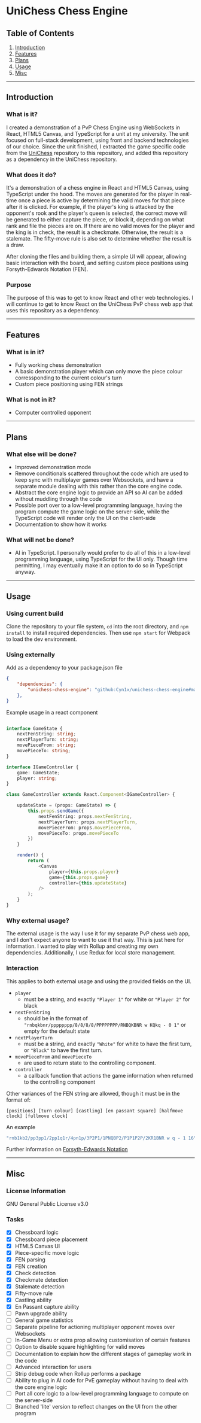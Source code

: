 <!-- Headings -->
# UniChess Chess Engine

## Table of Contents
1. [Introduction](#Introduction)
2. [Features](#Features)
3. [Plans](#Plans)
4. [Usage](#Usage)
5. [Misc](#Misc)
___

## Introduction

### What is it?
I created a demonstration of a PvP Chess Engine using WebSockets in React, HTML5 Canvas, and TypeScript for a unit at my university. The unit focused on full-stack development, using front and backend technologies of our choice. Since the unit finished, I extracted the game specific code from the [UniChess](https://github.com/Cyn1x/unichess) repository to this repository, and added this repository as a dependency in the UniChess repository.

### What does it do?
It's a demonstration of a chess engine in React and HTML5 Canvas, using TypeScript under the hood. The moves are generated for the player in real-time once a piece is active by determining the valid moves for that piece after it is clicked. For example, if the player's king is attacked by the opponent's rook and the player's queen is selected, the correct move will be generated to either capture the piece, or block it, depending on what rank and file the pieces are on. If there are no valid moves for the player and the king is in check, the result is a checkmate. Otherwise, the result is a stalemate. The fifty-move rule is also set to determine whether the result is a draw.

After cloning the files and building them, a simple UI will appear, allowing basic interaction with the board, and setting custom piece positions using Forsyth-Edwards Notation (FEN).

### Purpose
The purpose of this was to get to know React and other web technologies. I will continue to get to know React on the UniChess PvP chess web app that uses this repository as a dependency.
___

## Features

### What is in it?
- Fully working chess demonstration
- A basic demonstration player which can only move the piece colour corressponding to the current colour's turn
- Custom piece positioning using FEN strings

### What is not in it?
- Computer controlled opponent

___

## Plans

### What else will be done?
- Improved demonstration mode
- Remove conditionals scattered throughout the code which are used to keep sync with multiplayer games over Websockets, and have a separate module dealing with this rather than the core engine code.
- Abstract the core engine logic to provide an API so AI can be added without muddling through the code
- Possible port over to a low-level programming language, having the program compute the game logic on the server-side, while the TypeScript code will render only the UI on the client-side
- Documentation to show how it works

### What will not be done?
- AI in TypeScript. I personally would prefer to do all of this in a low-level programming language, using TypeScript for the UI only. Though time permitting, I may eventually make it an option to do so in TypeScript anyway.

___

## Usage

### Using current build
Clone the repository to your file system, `cd` into the root directory, and `npm install` to install required dependencies. Then use `npm start` for Webpack to load the dev environment.

### Using externally
Add as a dependency to your package.json file
```json
{
    "dependencies": {
        "unichess-chess-engine": "github:Cyn1x/unichess-chess-engine#master"
    },
}
```

Example usage in a react component
```typescript

interface GameState {
    nextFenString: string;
    nextPlayerTurn: string;
    movePieceFrom: string;
    movePieceTo: string;
}

interface IGameController {
    game: GameState;
    player: string;
}

class GameController extends React.Component<IGameController> {

    updateState = (props: GameState) => {
        this.props.sendGame({
            nextFenString: props.nextFenString,
            nextPlayerTurn: props.nextPlayerTurn,
            movePieceFrom: props.movePieceFrom,
            movePieceTo: props.movePieceTo
        })
    }

    render() {
        return (
            <Canvas
                player={this.props.player}
                game={this.props.game}
                controller={this.updateState}
            />
        );
    }
}
```

### Why external usage?
The external usage is the way I use it for my separate PvP chess web app, and I don't expect anyone to want to use it that way. This is just here for information. I wanted to play with Rollup and creating my own dependencies. Additionally, I use Redux for local store management.

### Interaction
This applies to both external usage and using the provided fields on the UI.

* `player`
    * must be a string, and exactly `"Player 1"` for white or `"Player 2"` for black
* `nextFenString`
    * should be in the format of `"rnbqkbnr/pppppppp/8/8/8/8/PPPPPPPP/RNBQKBNR w KQkq - 0 1"` or empty for the default state
* `nextPlayerTurn`
    * must be a string, and exactly `"White"` for white to have the first turn, or `"Black"` to have the first turn.
* `movePieceFrom` and `movePieceTo`
    * are used to return state to the controlling component.
* `controller`
    * a callback function that actions the game information when returned to the controlling component

Other variances of the FEN string are allowed, though it must be in the format of:

```
[positions] [turn colour] [castling] [en passant square] [halfmove clock] [fullmove clock]
```

An example

```typescript
"rnb1kb2/pp3pp1/2pp1q1r/4pn1p/3P2P1/1PNQBP2/P1P1P2P/2KR1BNR w q - 1 16"
```

Further information on [Forsyth-Edwards Notation](https://en.wikipedia.org/wiki/Forsyth%E2%80%93Edwards_Notation)

___

## Misc

### License Information
GNU General Public License v3.0

### Tasks
* [x] Chessboard logic
* [x] Chessboard piece placement
* [x] HTML5 Canvas UI
* [x] Piece-specific move logic
* [x] FEN parsing
* [x] FEN creation
* [x] Check detection
* [x] Checkmate detection
* [x] Stalemate detection
* [x] Fifty-move rule
* [x] Castling ability
* [x] En Passant capture ability
* [ ] Pawn upgrade ability
* [ ] General game statistics
* [ ] Separate pipeline for actioning multiplayer opponent moves over Websockets
* [ ] In-Game Menu or extra prop allowing customisation of certain features
* [ ] Option to disable square highlighting for valid moves
* [ ] Documentation to explain how the different stages of gameplay work in the code
* [ ] Advanced interaction for users
* [ ] Strip debug code when Rollup performs a package
* [ ] Ability to plug in AI code for PvE gameplay without having to deal with the core engine logic
* [ ] Port all core logic to a low-level programming language to compute on the server-side
* [ ] Branched 'lite' version to reflect changes on the UI from the other program
